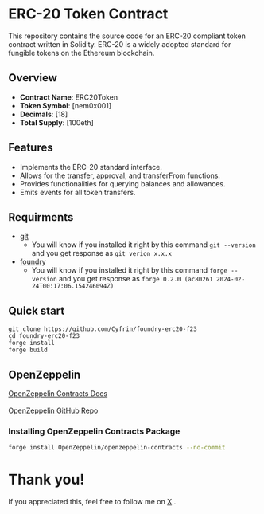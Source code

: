 # ERC-20 Token Contract

This repository contains the source code for an ERC-20 compliant token contract written in Solidity. ERC-20 is a widely adopted standard for fungible tokens on the Ethereum blockchain.

## Overview

- **Contract Name**: ERC20Token
- **Token Symbol**: [nem0x001]
- **Decimals**: [18]
- **Total Supply**: [100eth]

## Features

- Implements the ERC-20 standard interface.
- Allows for the transfer, approval, and transferFrom functions.
- Provides functionalities for querying balances and allowances.
- Emits events for all token transfers.

## Requirments 
- [git](https://git-scm.com/book/en/v2/Getting-Started-Installing-Git)
    - You will know if you installed it right by this command `git --version` and you get response as `git verion x.x.x`
- [foundry ](https://getfoundry.sh/)   
    - You will know if you installed it right by this command `forge --version` and you get response as `forge 0.2.0 (ac80261 2024-02-24T00:17:06.154246094Z)`
## Quick start
```
git clone https://github.com/Cyfrin/foundry-erc20-f23
cd foundry-erc20-f23
forge install 
forge build
```

## OpenZeppelin

[OpenZeppelin Contracts Docs](https://docs.openzeppelin.com/contracts/4.x/)
<br><br>
[OpenZeppelin GitHub Repo](https://github.com/OpenZeppelin/openzeppelin-contracts)
<br>

### Installing OpenZeppelin Contracts Package

```bash
forge install OpenZeppelin/openzeppelin-contracts --no-commit
```
# Thank you!

If you appreciated this, feel free to follow me on  [X](https://twitter.com/nem0x01) .
